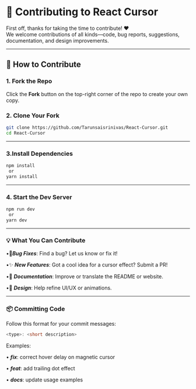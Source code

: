 # 🤝 Contributing to React Cursor

First off, thanks for taking the time to contribute! ❤️  
We welcome contributions of all kinds—code, bug reports, suggestions, documentation, and design improvements.

---

## 🧩 How to Contribute

### 1. Fork the Repo
Click the **Fork** button on the top-right corner of the repo to create your own copy.

### 2. Clone Your Fork
```bash
git clone https://github.com/Tarunsaisrinivas/React-Cursor.git
cd React-Cursor
```
---
### 3.Install Dependencies
```bash
npm install
 or
yarn install
```
---
### 4. Start the Dev Server
```bash
npm run dev
 or
yarn dev
```
---
### 💡 What You Can Contribute
•🐛***Bug Fixes***: Find a bug? Let us know or fix it!

•✨ ***New Features***: Got a cool idea for a cursor effect? Submit a PR!

•📖 ***Documentation***: Improve or translate the README or website.

•🎨 ***Design***: Help refine UI/UX or animations.

---
### 📦 Committing Code
Follow this format for your commit messages:
```cpp
<type>: <short description>
```
Examples:

• ***fix***: correct hover delay on magnetic cursor

• ***feat***: add trailing dot effect

• ***docs***: update usage examples
